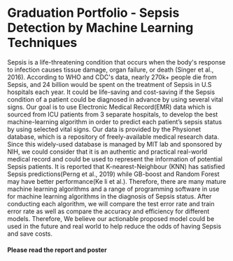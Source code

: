 # Graduation Portfolio - Sepsis Detection by Machine Learning Techniques 

Sepsis is a life-threatening condition that occurs when the body's response to infection causes tissue
damage, organ failure, or death (Singer et al., 2016). According to WHO and CDC's data, nearly 270k+
people die from Sepsis, and 24 billion would be spent on the treatment of Sepsis in U.S hospitals each
year. It could be life-saving and cost-saving if the Sepsis condition of a patient could be diagnosed in
advance by using several vital signs. Our goal is to use Electronic Medical Record(EMR) data which is
sourced from ICU patients from 3 separate hospitals, to develop the best machine-learning algorithm in
order to predict each patient’s sepsis status by using selected vital signs. Our data is provided by the
Physionet database, which is a repository of freely-available medical research data. Since this widely-used
database is managed by MIT lab and sponsored by NIH, we could consider that it is an authentic and
practical real-world medical record and could be used to represent the information of potential Sepsis
patients. It is reported that K-nearest-Neighbour (KNN) has satisfied Sepsis predictions(Perng et al.,
2019) while GB-boost and Random Forest may have better performance(Ke li et al.). Therefore, there are
many mature machine learning algorithms and a range of programming software in use for machine
learning algorithms in the diagnosis of Sepsis status. After conducting each algorithm, we will compare
the test error rate and train error rate as well as compare the accuracy and efficiency for different models.
Therefore, We believe our actionable proposed model could be used in the future and real world to help
reduce the odds of having Sepsis and save costs.

#### Please read the report and poster
